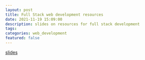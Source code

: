 ```yaml
---
layout: post
title: Full Stack web development resources
date: 2021-11-19 15:09:00
description: slides on resources for full stack development
tags: 
categories: web_development
featured: false
---
```

[slides](https://docs.google.com/presentation/d/1M7Y-iJ8b9sQHMTqpXY-sDH1Zt1Y0xvB6e5RjcA_qKuk/edit?usp=sharing)